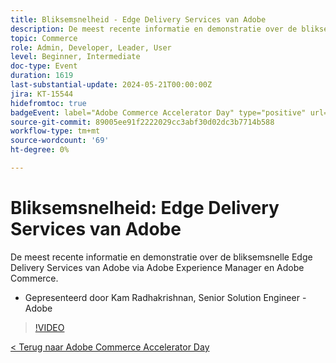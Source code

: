 ```yaml
---
title: Bliksemsnelheid - Edge Delivery Services van Adobe
description: De meest recente informatie en demonstratie over de bliksemsnelle Edge Delivery Services van Adobe via Adobe Experience Manager en Adobe Commerce.
topic: Commerce
role: Admin, Developer, Leader, User
level: Beginner, Intermediate
doc-type: Event
duration: 1619
last-substantial-update: 2024-05-21T00:00:00Z
jira: KT-15544
hidefromtoc: true
badgeEvent: label="Adobe Commerce Accelerator Day" type="positive" url="https://experienceleague.adobe.com/en/docs/events/apac-commerce-recordings/2024/overview"
source-git-commit: 89005ee91f2222029cc3abf30d02dc3b7714b588
workflow-type: tm+mt
source-wordcount: '69'
ht-degree: 0%

---
```



# Bliksemsnelheid: Edge Delivery Services van Adobe

De meest recente informatie en demonstratie over de bliksemsnelle Edge Delivery Services van Adobe via Adobe Experience Manager en Adobe Commerce.

+ Gepresenteerd door Kam Radhakrishnan, Senior Solution Engineer - Adobe

>[!VIDEO](https://video.tv.adobe.com/v/3429271/?learn=on)

[&lt; Terug naar Adobe Commerce Accelerator Day](./overview.md)